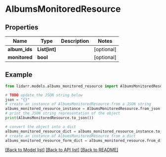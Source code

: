 # AlbumsMonitoredResource


## Properties

Name | Type | Description | Notes
------------ | ------------- | ------------- | -------------
**album_ids** | **List[int]** |  | [optional] 
**monitored** | **bool** |  | [optional] 

## Example

```python
from lidarr.models.albums_monitored_resource import AlbumsMonitoredResource

# TODO update the JSON string below
json = "{}"
# create an instance of AlbumsMonitoredResource from a JSON string
albums_monitored_resource_instance = AlbumsMonitoredResource.from_json(json)
# print the JSON string representation of the object
print(AlbumsMonitoredResource.to_json())

# convert the object into a dict
albums_monitored_resource_dict = albums_monitored_resource_instance.to_dict()
# create an instance of AlbumsMonitoredResource from a dict
albums_monitored_resource_form_dict = albums_monitored_resource.from_dict(albums_monitored_resource_dict)
```
[[Back to Model list]](../README.md#documentation-for-models) [[Back to API list]](../README.md#documentation-for-api-endpoints) [[Back to README]](../README.md)


